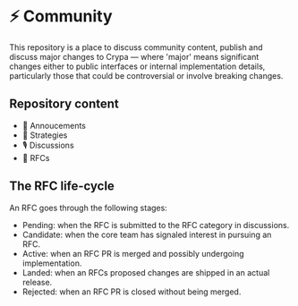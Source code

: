 # ⚡️ Community
This repository is a place to discuss community content, publish and discuss major changes to Crypa — where 'major' means significant changes either to public interfaces or internal implementation details, particularly those that could be controversial or involve breaking changes.

## Repository content
- 📣 Annoucements
- 🤲 Strategies
- 🎙 Discussions
- 🚀 RFCs

## The RFC life-cycle
An RFC goes through the following stages:

- Pending: when the RFC is submitted to the RFC category in discussions.
- Candidate: when the core team has signaled interest in pursuing an RFC.
- Active: when an RFC PR is merged and possibly undergoing implementation.
- Landed: when an RFCs proposed changes are shipped in an actual release.
- Rejected: when an RFC PR is closed without being merged.
